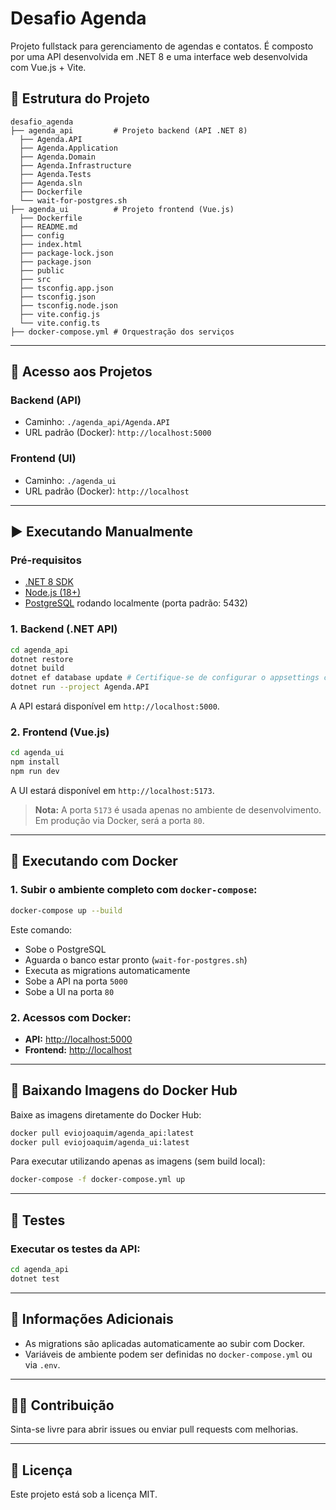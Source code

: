 # Desafio Agenda

Projeto fullstack para gerenciamento de agendas e contatos. É composto por uma API desenvolvida em .NET 8 e uma interface web desenvolvida com Vue.js + Vite.

## 📁 Estrutura do Projeto

```
desafio_agenda
├── agenda_api         # Projeto backend (API .NET 8)
  ├── Agenda.API
  ├── Agenda.Application
  ├── Agenda.Domain
  ├── Agenda.Infrastructure
  ├── Agenda.Tests
  ├── Agenda.sln
  ├── Dockerfile
  └── wait-for-postgres.sh
├── agenda_ui          # Projeto frontend (Vue.js)
  ├── Dockerfile
  ├── README.md
  ├── config
  ├── index.html
  ├── package-lock.json
  ├── package.json
  ├── public
  ├── src
  ├── tsconfig.app.json
  ├── tsconfig.json
  ├── tsconfig.node.json
  ├── vite.config.js
  └── vite.config.ts
├── docker-compose.yml # Orquestração dos serviços
```

---

## 🧭 Acesso aos Projetos

### Backend (API)

- Caminho: `./agenda_api/Agenda.API`
- URL padrão (Docker): `http://localhost:5000`

### Frontend (UI)

- Caminho: `./agenda_ui`
- URL padrão (Docker): `http://localhost`

---

## ▶️ Executando Manualmente

### Pré-requisitos

- [.NET 8 SDK](https://dotnet.microsoft.com/en-us/download)
- [Node.js (18+)](https://nodejs.org/)
- [PostgreSQL](https://www.postgresql.org/) rodando localmente (porta padrão: 5432)

### 1. Backend (.NET API)

```bash
cd agenda_api
dotnet restore
dotnet build
dotnet ef database update # Certifique-se de configurar o appsettings com sua conexão local
dotnet run --project Agenda.API
```

A API estará disponível em `http://localhost:5000`.

### 2. Frontend (Vue.js)

```bash
cd agenda_ui
npm install
npm run dev
```

A UI estará disponível em `http://localhost:5173`.

> **Nota:** A porta `5173` é usada apenas no ambiente de desenvolvimento. Em produção via Docker, será a porta `80`.

---

## 🐳 Executando com Docker

### 1. Subir o ambiente completo com `docker-compose`:

```bash
docker-compose up --build
```

Este comando:

- Sobe o PostgreSQL
- Aguarda o banco estar pronto (`wait-for-postgres.sh`)
- Executa as migrations automaticamente
- Sobe a API na porta `5000`
- Sobe a UI na porta `80`

### 2. Acessos com Docker:

- **API:** [http://localhost:5000](http://localhost:5000)
- **Frontend:** [http://localhost](http://localhost)

---

## 🐋 Baixando Imagens do Docker Hub

Baixe as imagens diretamente do Docker Hub:

```bash
docker pull eviojoaquim/agenda_api:latest
docker pull eviojoaquim/agenda_ui:latest
```

Para executar utilizando apenas as imagens (sem build local):

```bash
docker-compose -f docker-compose.yml up
```

---

## 🧪 Testes

### Executar os testes da API:

```bash
cd agenda_api
dotnet test
```

---

## 📁 Informações Adicionais

- As migrations são aplicadas automaticamente ao subir com Docker.
- Variáveis de ambiente podem ser definidas no `docker-compose.yml` ou via `.env`.

---

## 🧑‍💻 Contribuição

Sinta-se livre para abrir issues ou enviar pull requests com melhorias.

---

## 📝 Licença

Este projeto está sob a licença MIT.
